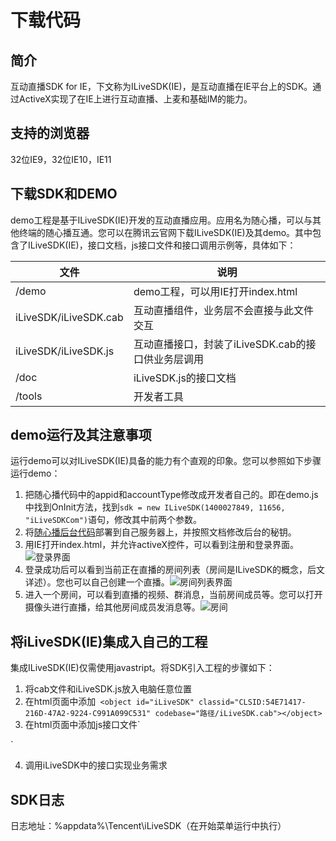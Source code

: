 # 下载代码

## 简介
互动直播SDK for IE，下文称为ILiveSDK(IE)，是互动直播在IE平台上的SDK。通过ActiveX实现了在IE上进行互动直播、上麦和基础IM的能力。

## 支持的浏览器
32位IE9，32位IE10，IE11

## 下载SDK和DEMO
demo工程是基于ILiveSDK(IE)开发的互动直播应用。应用名为随心播，可以与其他终端的随心播互通。您可以在腾讯云官网下载ILiveSDK(IE)及其demo。其中包含了ILiveSDK(IE)，接口文档，js接口文件和接口调用示例等，具体如下：
  

文件 | 说明 | 
----|------|
/demo | demo工程，可以用IE打开index.html  | 
iLiveSDK/iLiveSDK.cab | 互动直播组件，业务层不会直接与此文件交互  | 
iLiveSDK/iLiveSDK.js | 互动直播接口，封装了iLiveSDK.cab的接口供业务层调用  | 
/doc | iLiveSDK.js的接口文档  | 
/tools | 开发者工具 | 


## demo运行及其注意事项
运行demo可以对ILiveSDK(IE)具备的能力有个直观的印象。您可以参照如下步骤运行demo：

 1. 把随心播代码中的appid和accountType修改成开发者自己的。即在demo.js中找到OnInit方法，找到`sdk = new ILiveSDK(1400027849, 11656, "iLiveSDKCom")`语句，修改其中前两个参数。
 2. 将[随心播后台代码](https://github.com/zhaoyang21cn/SuiXinBoPHPServer)部署到自己服务器上，并按照文档修改后台的秘钥。
 2. 用IE打开index.html，并允许activeX控件，可以看到注册和登录界面。
 ![登录界面](http://mc.qcloudimg.com/static/img/cf9dec67f37159dc9fec9d529dcf47f1/image.png)
 3. 登录成功后可以看到当前正在直播的房间列表（房间是ILiveSDK的概念，后文详述）。您也可以自己创建一个直播。![房间列表界面](http://mc.qcloudimg.com/static/img/82fcdb2dfad54efd80d3c9ed4b5c5d8a/image.png)
 4. 进入一个房间，可以看到直播的视频、群消息，当前房间成员等。您可以打开摄像头进行直播，给其他房间成员发消息等。![房间](http://mc.qcloudimg.com/static/img/43f1047c1d00f70de63b9a287ff55973/image.png)

## 将iLiveSDK(IE)集成入自己的工程
集成ILiveSDK(IE)仅需使用javastript。将SDK引入工程的步骤如下：

 1. 将cab文件和iLiveSDK.js放入电脑任意位置
 2. 在html页面中添加`
<object id="iLiveSDK" classid="CLSID:54E71417-216D-47A2-9224-C991A099C531" codebase="路径/iLiveSDK.cab"></object>`
 3. 在html页面中添加js接口文件`
<script type="text/javascript" src="路径/iLiveSDK.js"></script>`
 4. 调用iLiveSDK中的接口实现业务需求

## SDK日志
日志地址：%appdata%\Tencent\iLiveSDK（在开始菜单运行中执行）
